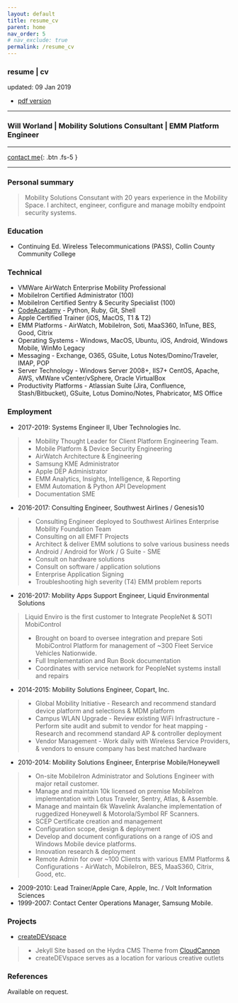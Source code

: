 ```yaml
---
layout: default
title: resume_cv
parent: home
nav_order: 5
# nav_exclude: true
permalink: /resume_cv
---
```


### resume | cv 
updated: 09 Jan 2019
- [pdf version](https://ninexmobility.github.io/assets/files/resume_willworland_201901.pdf)

---

### Will Worland | Mobility Solutions Consultant | EMM Platform Engineer
----------------

[contact me](https://ninexmobility.github.io/createdevspace/contact/){: .btn .fs-5 }

----------------

### Personal summary

> Mobility Solutions Consutant with 20 years experience in the Mobility Space.  I architect, engineer, configure and manage mobilty endpoint security systems.

### Education 

- Continuing Ed.     Wireless Telecommunications (PASS), Collin County Community College

### Technical

- VMWare AirWatch Enterprise Mobility Professional
- MobileIron Certified Administrator (100)
- MobileIron Certified Sentry & Security Specialist (100)
- [CodeAcadamy](https://www.codecademy.com/nineX) - Python, Ruby, Git, Shell
- Apple Certified Trainer (iOS, MacOS, T1 & T2)
- EMM Platforms - AirWatch, MobileIron, Soti, MaaS360, InTune, BES, Good, Citrix
- Operating Systems - Windows, MacOS, Ubuntu, iOS, Android, Windows Mobile, WinMo Legacy
- Messaging - Exchange, O365, GSuite, Lotus Notes/Domino/Traveler, IMAP, POP
- Server Technology - Windows Server 2008+, IIS7+ CentOS, Apache, AWS, vMWare vCenter/vSphere, Oracle VirtualBox
- Productivity Platforms - Atlassian Suite (Jira, Confluence, Stash/Bitbucket), GSuite, Lotus Domino/Notes, Phabricator, MS Office 

### Employment 

- 2017-2019: Systems Engineer II, Uber Technologies Inc.

> - Mobility Thought Leader for Client Platform Engineering Team.
> - Mobile Platform & Device Security Engineering 
> - AirWatch Architecture & Engineering 
> - Samsung KME Administrator 
> - Apple DEP Administrator
> - EMM Analytics, Insights, Intelligence, & Reporting
> - EMM Automation & Python API Development
> - Documentation SME

- 2016-2017: Consulting Engineer, Southwest Airlines / Genesis10

> - Consulting Engineer deployed to Southwest Airlines Enterprise Mobility Foundation Team
> - Consulting on all EMFT Projects
> - Architect & deliver EMM solutions to solve various business needs
> - Android / Android for Work / G Suite - SME
> - Consult on hardware solutions
> - Consult on software / application solutions
> - Enterprise Application Signing
> - Troubleshooting high severity (T4) EMM problem reports

- 2016-2017: Mobility Apps Support Engineer, Liquid Environmental Solutions

> Liquid Enviro is the first customer to Integrate PeopleNet & SOTI MobiControl
> - Brought on board to oversee integration and prepare Soti MobiControl Platform for management of ~300 Fleet Service Vehicles Nationwide.
> - Full Implementation and Run Book documentation
> - Coordinates with service network for PeopleNet systems install and repairs

- 2014-2015: Mobility Solutions Engineer, Copart, Inc.

> - Global Mobility Initiative
    - Research and recommend standard device platform and selections & MDM platform
> - Campus WLAN Upgrade
    - Review existing WiFi Infrastructure
    - Perform site audit and submit to vendor for heat mapping
    - Research and recommend standard AP & controller deployment
> - Vendor Management
    - Work daily with Wireless Service Providers, & vendors to ensure company has best matched hardware

- 2010-2014: Mobility Solutions Engineer, Enterprise Mobile/Honeywell

> - On-site MobileIron Administrator and Solutions Engineer with major retail customer.
> - Manage and maintain 10k licensed on premise MobileIron implementation with Lotus Traveler, Sentry, Atlas, & Assemble.
> - Manage and maintain 6k Wavelink Avalanche implementation of ruggedized Honeywell & Motorola/Symbol RF Scanners.
> - SCEP Certificate creation and management
> - Configuration scope, design & deployment
> - Develop and document configurations on a range of iOS and Windows Mobile device platforms.
> - Innovation research & deployment
> - Remote Admin for over ~100 Clients with various EMM Platforms & Configurations
    - AirWatch, MobileIron, BES, MaaS360, Citrix, Good, etc.

- 2009-2010: Lead Trainer/Apple Care, Apple, Inc. / Volt Information Sciences
- 1999-2007: Contact Center Operations Manager, Samsung Mobile.

### Projects
- [createDEVspace](https://joyous-violin.cloudvent.net/)
> - Jekyll Site based on the Hydra CMS Theme from [CloudCannon](https://app.cloudcannon.com)
> - createDEVspace serves as a location for various creative outlets


### References

Available on request.